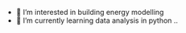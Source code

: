 - 👀 I’m interested in building energy modelling
- 🌱 I’m currently learning data analysis in python
..

<!---
marlenaanna/marlenaanna is a ✨ special ✨ repository because its `README.md` (this file) appears on your GitHub profile.
You can click the Preview link to take a look at your changes.
--->
